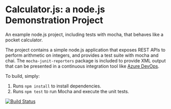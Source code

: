 Calculator.js: a node.js Demonstration Project
==============================================
An example node.js project, including tests with mocha, that behaves like
a pocket calculator.

The project contains a simple node.js application that exposes REST APIs
to perform arithmetic on integers, and provides a test suite with mocha
and chai.  The `mocha-junit-reporters` package is included to provide XML
output that can be presented in a continuous integration tool like
[Azure DevOps](https://azure.com/devops).

To build, simply:

1. Runs `npm install` to install dependencies.
2. Runs `npm test` to run Mocha and execute the unit tests.

[![Build Status](https://dev.azure.com/azdevopsfan2023022/Configuring%20Agent%20Pools%20and%20Understanding%20Pipeline%20Styles/_apis/build/status/azdevopsfan2023022.calculator?branchName=refs%2Fpull%2F3%2Fmerge)](https://dev.azure.com/azdevopsfan2023022/Configuring%20Agent%20Pools%20and%20Understanding%20Pipeline%20Styles/_build/latest?definitionId=5&branchName=refs%2Fpull%2F3%2Fmerge)

